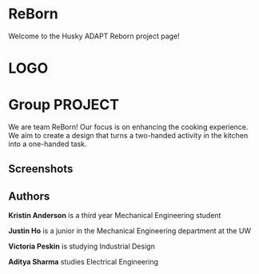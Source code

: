 # ReBorn
Welcome to the Husky ADAPT Reborn project page!


# LOGO

# Group PROJECT 
We are team ReBorn! Our focus is on enhancing the cooking experience. We aim to create a design that turns a two-handed activity in the kitchen into a one-handed task. 

## Screenshots

## Authors
**Kristin Anderson** is a third year Mechanical Engineering student

**Justin Ho** is a junior in the Mechanical Engineering department at the UW

**Victoria Peskin** is studying Industrial Design

**Aditya Sharma** studies Electrical Engineering
